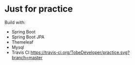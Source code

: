 # Just for practice
Build with:
- Spring Boot
- Spring Boot JPA
- Themeleaf
- Mysql
- Travis CI
https://travis-ci.org/TobeDeveloper/practice.svg?branch=master
